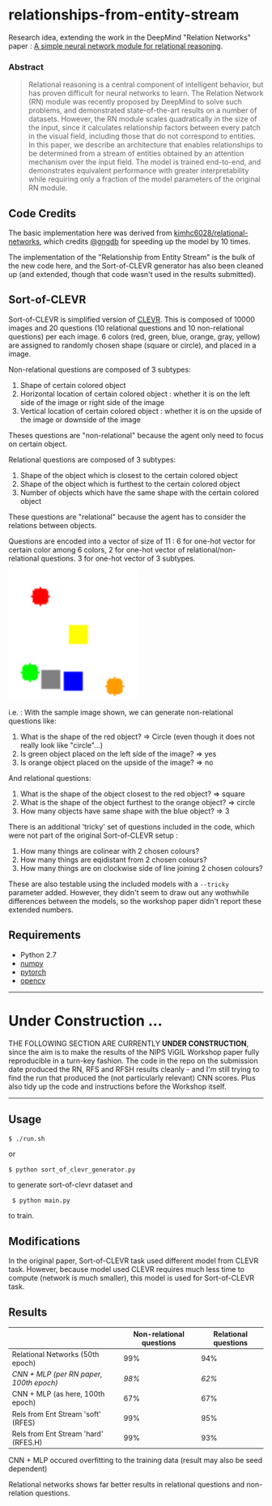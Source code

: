 # relationships-from-entity-stream

Research idea, extending the work in the DeepMind "Relation Networks" paper : [A simple neural network module for relational reasoning](https://arxiv.org/pdf/1706.01427.pdf).

### Abstract

>    Relational reasoning is a central component of intelligent behavior, 
>    but has proven difficult for neural networks to learn.  The Relation Network (RN) 
>    module was recently proposed by DeepMind to solve such problems, 
>    and demonstrated state-of-the-art results on a number of datasets.  However, 
>    the RN module scales quadratically in the size of the input, 
>    since it calculates relationship factors between every patch in the visual field, 
>    including those that do not correspond to entities.  In this paper, 
>    we describe an architecture that enables relationships to be determined 
>    from a stream of entities obtained by an attention mechanism over the input field.  The model 
>    is trained end-to-end, and demonstrates 
>    equivalent performance with greater interpretability 
>    while requiring only a fraction of the model parameters of the original RN module.  


## Code Credits

The basic implementation here was derived from [kimhc6028/relational-networks](/kimhc6028/relational-networks), which 
credits [@gngdb](https://github.com/gngdb) for speeding up the model by 10 times.

The implementation of the "Relationship from Entity Stream" is the bulk of the new code here, and
the Sort-of-CLEVR generator has also been cleaned up (and extended, though that code wasn't used in the results submitted).


## Sort-of-CLEVR

Sort-of-CLEVR is simplified version of [CLEVR](http://cs.stanford.edu/people/jcjohns/clevr/).  This is composed of 10000 images and 20 questions (10 relational questions and 10 non-relational questions) per each image. 6 colors (red, green, blue, orange, gray, yellow) are assigned to randomly chosen shape (square or circle), and placed in a image.

Non-relational questions are composed of 3 subtypes:

1) Shape of certain colored object
2) Horizontal location of certain colored object : whether it is on the left side of the image or right side of the image
3) Vertical location of certain colored object : whether it is on the upside of the image or downside of the image

Theses questions are "non-relational" because the agent only need to focus on certain object.

Relational questions are composed of 3 subtypes:

1) Shape of the object which is closest to the certain colored object
1) Shape of the object which is furthest to the certain colored object
3) Number of objects which have the same shape with the certain colored object

These questions are "relational" because the agent has to consider the relations between objects.

Questions are encoded into a vector of size of 11 : 6 for one-hot vector for certain color among 6 colors, 2 for one-hot vector of relational/non-relational questions. 3 for one-hot vector of 3 subtypes.

<img src="./data/sample.png" width="256">

i.e. : With the sample image shown, we can generate non-relational questions like:

1) What is the shape of the red object? => Circle (even though it does not really look like "circle"...)
2) Is green object placed on the left side of the image? => yes
3) Is orange object placed on the upside of the image? => no

And relational questions:

1) What is the shape of the object closest to the red object? => square
2) What is the shape of the object furthest to the orange object? => circle
3) How many objects have same shape with the blue object? => 3

There is an additional 'tricky' set of questions included in the code, 
which were not part of the original Sort-of-CLEVR setup : 

1) How many things are colinear with 2 chosen colours?
2) How many things are eqidistant from 2 chosen colours?
3) How many things are on clockwise side of line joining 2 chosen colours?


These are also testable using the included models with a ```--tricky``` parameter added.  However, 
they didn't seem to draw out any wothwhile differences between the models, so the workshop paper
didn't report these extended numbers.


## Requirements

- Python 2.7
- [numpy](http://www.numpy.org/)
- [pytorch](http://pytorch.org/)
- [opencv](http://opencv.org/)


----------

# Under Construction ...

THE FOLLOWING SECTION ARE CURRENTLY **UNDER CONSTRUCTION**, since the aim is to make the results of the NIPS ViGIL Workshop paper fully 
reproducible in a turn-key fashion.  The code in the repo on the submission date produced the RN, RFS and RFSH results 
cleanly - and I'm still trying to find the run that produced the (not particularly relevant) CNN scores.  Plus
also tidy up the code and instructions before the Workshop itself.

----------

## Usage 


	$ ./run.sh

or

  	$ python sort_of_clevr_generator.py

to generate sort-of-clevr dataset
and

 	 $ python main.py 

to train.

## Modifications

In the original paper, Sort-of-CLEVR task used different model from CLEVR task. However, 
because model used CLEVR requires much less time to compute (network is much smaller), 
this model is used for Sort-of-CLEVR task.

## Results

<!--
| | Relational Networks (20th epoch) | CNN + MLP (without RN, 100th epoch) |
| --- | --- | --- |
| Non-relational question | 99% | 66% |
| Relational question | 89% | 66% |
!-->

|                | Non-relational questions | Relational questions |
| ---                                 | --- | --- |
| Relational Networks (50th epoch)    |    99% |    94% |
| *CNN + MLP (per RN paper, 100th epoch)* |    *98%* |    *62%* |
| CNN + MLP (as here, 100th epoch)    |    67% |    67% |
| Rels from Ent Stream 'soft' (RFES)   |    99% |    95% |
| Rels from Ent Stream 'hard' (RFES.H)  |    99% |    93% |

CNN + MLP occured overfitting to the training data (result may also be seed dependent)

Relational networks shows far better results in relational questions and non-relation questions. 

